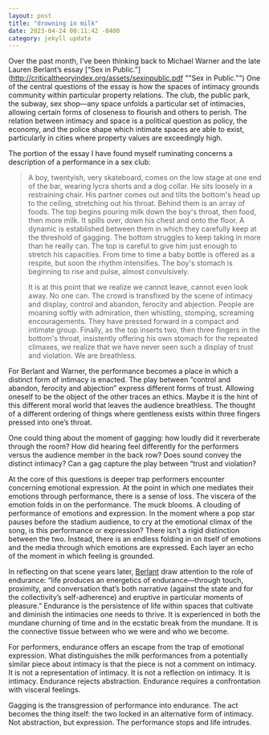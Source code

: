 ```yaml
---
layout: post
title: "drowning in milk"
date: 2023-04-24 00:11:42 -0400
category: jekyll update
---
```

Over the past month, I’ve been thinking back to Michael Warner and the late Lauren Berlant’s essay [“Sex in Public.”](http://criticaltheoryindex.org/assets/sexinpublic.pdf ""Sex in Public."") One of the central questions of the essay is how the spaces of intimacy grounds community within particular property relations. The club, the public park, the subway, sex shop—any space unfolds a particular set of intimacies, allowing certain forms of closeness to flourish and others to perish. The relation between intimacy and space is a political question as policy, the economy, and the police shape which intimate spaces are able to exist, particularly in cities where property values are exceedingly high. 
 
<html>
<body>

<p>The portion of the essay I have found myself ruminating concerns a description of a performance in a sex club:</p>

<blockquote cite="[http://criticaltheoryindex.org/assets/sexinpublic.pdf]">
A boy, twentyish, very skateboard, comes on the low stage at one end of the bar, wearing lycra shorts and a dog collar. He sits loosely in a restraining chair. His partner comes out and tilts the bottom's head up to the ceiling, stretching out his throat. Behind them is an array of foods. The top begins pouring milk down the boy's throat, then food, then more milk. It spills over, down his chest and onto the floor. A dynamic is established between them in which they carefully keep at the threshold of gagging. The bottom struggles to keep taking in more than he really can. The top is careful to give him just enough to stretch his capacities. From time to time a baby bottle is offered as a respite, but soon the rhythm intensifies. The boy's stomach is beginning to rise and pulse, almost convulsively.

It is at this point that we realize we cannot leave, cannot even look away. No one can. The crowd is transfixed by the scene of intimacy and display, control and abandon, ferocity and abjection. People are moaning softly with admiration, then whistling, stomping, screaming encouragements. They have pressed forward in a compact and intimate group. Finally, as the top inserts two, then three fingers in the bottom's throat, insistently offering his own stomach for the repeated climaxes, we realize that we have never seen such a display of trust and violation. We are breathless.
</blockquote>

</body>
</html>
For Berlant and Warner, the performance becomes a place in which a distinct form of intimacy is enacted. The play between “control and abandon, ferocity and abjection” express different forms of trust. Allowing oneself to be the object of the other traces an ethics. Maybe it is the hint of this different moral world that leaves the audience breathless. The thought of a different ordering of things where gentleness exists within three fingers pressed into one’s throat. 

One could thing about the moment of gagging: how loudly did it reverberate through the room? How did hearing feel differently for the performers versus the audience member in the back row? Does sound convey the distinct intimacy? Can a gag capture the play between “trust and violation? 

At the core of this questions is deeper trap performers encounter concerning emotional expression. At the point in which one mediates their emotions through performance, there is a sense of loss. The viscera of the emotion folds in on the performance. The muck blooms. A clouding of performance of emotions and expression. In the moment where a pop star pauses before the stadium audience, to cry at the emotional climax of the song, is this performance or expression? There isn’t a rigid distinction between the two. Instead, there is an endless folding in on itself of emotions and the media through which emotions are expressed. Each layer an echo of the moment in which feeling is grounded. 

In reflecting on that scene years later, [Berlant](https://www.e-flux.com/journal/58/61149/holding-up-the-world-part-iii-in-the-event-of-precarity-a-conversation/ "Berlant") draw attention to the role of endurance: “life produces an energetics of endurance—through touch, proximity, and conversation that’s both narrative (against the state and for the collectivity’s self-adherence) and eruptive in particular moments of pleasure.” Endurance is the persistence of life within spaces that cultivate and diminish the intimacies one needs to thrive. It is experienced in both the mundane churning of time and in the ecstatic break from the mundane. It is the connective tissue between who we were and who we become. 

For performers, endurance offers an escape from the trap of emotional expression. What distinguishes the milk performances from a potentially similar piece about intimacy is that the piece is not a comment on intimacy. It is not a representation of intimacy. It is not a reflection on intimacy. It is intimacy. Endurance rejects abstraction. Endurance requires a confrontation with visceral feelings. 

Gagging is the transgression of performance into endurance. The act becomes the thing itself: the two locked in an alternative form of intimacy. Not abstraction, but expression. The performance stops and life intrudes.  
